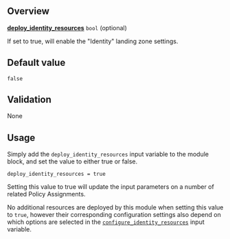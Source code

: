 ## Overview

[**deploy_identity_resources**](#overview) `bool` (optional)

If set to true, will enable the "Identity" landing zone settings.

## Default value

`false`

## Validation

None

## Usage

Simply add the `deploy_identity_resources` input variable to the module block, and set the value to either true or false.

```hcl
deploy_identity_resources = true
```

Setting this value to true will update the input parameters on a number of related Policy Assignments.

No additional resources are deployed by this module when setting this value to `true`, however their corresponding configuration settings also depend on which options are selected in the [`configure_identity_resources`][configure_identity_resources] input variable.

[//]: # "************************"
[//]: # "INSERT LINK LABELS BELOW"
[//]: # "************************"

[this_page]: # "Link for the current page."

[subscription_id_identity]:     ./%5BVariables%5D-subscription_id_identity "Instructions for how to use the subscription_id_identity variable."
[configure_identity_resources]: ./%5BVariables%5D-configure_identity_resources "Instructions for how to use the configure_identity_resources variable."
